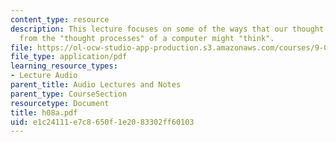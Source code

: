 ```yaml
---
content_type: resource
description: This lecture focuses on some of the ways that our thought processes diverge
  from the "thought processes" of a computer might "think".
file: https://ol-ocw-studio-app-production.s3.amazonaws.com/courses/9-00-introduction-to-psychology-fall-2004/e1c24111e7c8650f1e2083302ff60103_h08a.pdf
file_type: application/pdf
learning_resource_types:
- Lecture Audio
parent_title: Audio Lectures and Notes
parent_type: CourseSection
resourcetype: Document
title: h08a.pdf
uid: e1c24111-e7c8-650f-1e20-83302ff60103
---
```

